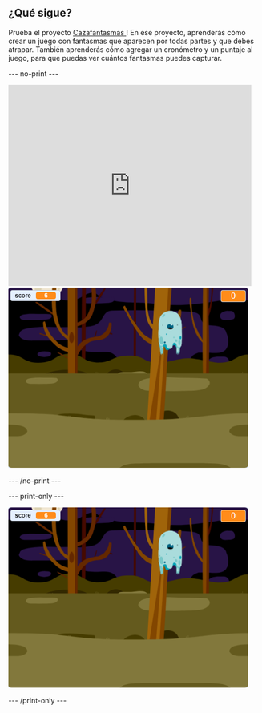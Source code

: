 ## ¿Qué sigue?

Prueba el proyecto [ Cazafantasmas ](https://projects.raspberrypi.org/en/projects/ghostbusters?utm_source=pathway&utm_medium=whatnext&utm_campaign=projects)! En ese proyecto, aprenderás cómo crear un juego con fantasmas que aparecen por todas partes y que debes atrapar. También aprenderás cómo agregar un cronómetro y un puntaje al juego, para que puedas ver cuántos fantasmas puedes capturar.

\--- no-print \---

<div class="scratch-preview">
  <iframe allowtransparency="true" width="485" height="402" src="https://scratch.mit.edu/projects/embed/276874679/?autostart=false" frameborder="0" scrolling="no"></iframe>
  <img src="images/ghostbusters-static.png">
</div>

\--- /no-print \---

\--- print-only \---

![exposición](images/ghostbusters-static.png)

\--- /print-only \---